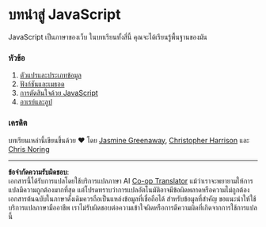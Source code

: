 <!--
CO_OP_TRANSLATOR_METADATA:
{
  "original_hash": "cc9e70a2f096c67389c8acff1521fc27",
  "translation_date": "2025-08-26T21:39:29+00:00",
  "source_file": "2-js-basics/README.md",
  "language_code": "th"
}
-->
# บทนำสู่ JavaScript

JavaScript เป็นภาษาของเว็บ ในบทเรียนทั้งสี่นี้ คุณจะได้เรียนรู้พื้นฐานของมัน

### หัวข้อ

1. [ตัวแปรและประเภทข้อมูล](1-data-types/README.md)
2. [ฟังก์ชันและเมธอด](2-functions-methods/README.md)
3. [การตัดสินใจด้วย JavaScript](3-making-decisions/README.md)
4. [อาเรย์และลูป](4-arrays-loops/README.md)

### เครดิต

บทเรียนเหล่านี้เขียนขึ้นด้วย ♥️ โดย [Jasmine Greenaway](https://twitter.com/paladique), [Christopher Harrison](https://twitter.com/geektrainer) และ [Chris Noring](https://twitter.com/chris_noring)

---

**ข้อจำกัดความรับผิดชอบ**:  
เอกสารนี้ได้รับการแปลโดยใช้บริการแปลภาษา AI [Co-op Translator](https://github.com/Azure/co-op-translator) แม้ว่าเราจะพยายามให้การแปลมีความถูกต้องมากที่สุด แต่โปรดทราบว่าการแปลอัตโนมัติอาจมีข้อผิดพลาดหรือความไม่ถูกต้อง เอกสารต้นฉบับในภาษาดั้งเดิมควรถือเป็นแหล่งข้อมูลที่เชื่อถือได้ สำหรับข้อมูลที่สำคัญ ขอแนะนำให้ใช้บริการแปลภาษามืออาชีพ เราไม่รับผิดชอบต่อความเข้าใจผิดหรือการตีความผิดที่เกิดจากการใช้การแปลนี้